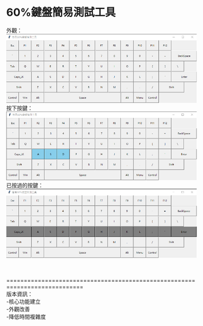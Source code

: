 # 60%鍵盤簡易測試工具


外觀：<br>
<img src="https://raw.githubusercontent.com/Zwillinge268/Code/master/Tools/Keyborad_Test/img/01.png"><br>
按下按鍵：<br>
<img src="https://raw.githubusercontent.com/Zwillinge268/Code/master/Tools/Keyborad_Test/img/02.png"><br>
已按過的按鍵：<br>
<img src="https://raw.githubusercontent.com/Zwillinge268/Code/master/Tools/Keyborad_Test/img/03.png"><br><br><br>

============================================================================<br>
版本資訊：<br>
-核心功能建立<br>
-外觀改善<br>
-降低時間複雜度<br>
